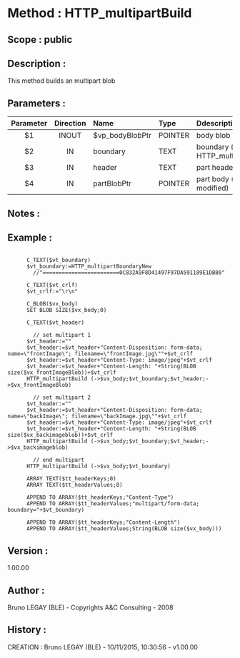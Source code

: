 ﻿# **Method :** HTTP_multipartBuild## **Scope :** public## **Description :** This method builds an multipart blob## **Parameters :** | Parameter | Direction | Name | Type | Ddescription | |:----:|:----:|:----|:----|:----| | $1 | INOUT | $vp_bodyBlobPtr | POINTER | body blob pointer (modified) | | $2 | IN | boundary | TEXT | boundary (see HTTP_multipartBoundaryNew) | | $3 | IN | header | TEXT | part header (optional) | | $4 | IN | partBlobPtr | POINTER | part body (optional, not modified) | ## **Notes :** ## **Example :** ```      C_TEXT($vt_boundary)      $vt_boundary:=HTTP_multipartBoundaryNew         //"========================0C832A9F8D41497F97DA591189E1DB80"            C_TEXT($vt_crlf)      $vt_crlf:="\r\n"            C_BLOB($vx_body)      SET BLOB SIZE($vx_body;0)            C_TEXT($vt_header)              // set multipart 1      $vt_header:=""      $vt_header:=$vt_header+"Content-Disposition: form-data; name=\"frontImage\"; filename=\"frontImage.jpg\""+$vt_crlf      $vt_header:=$vt_header+"Content-Type: image/jpeg"+$vt_crlf      $vt_header:=$vt_header+"Content-Length: "+String(BLOB size($vx_frontImageBlob))+$vt_crlf      HTTP_multipartBuild (->$vx_body;$vt_boundary;$vt_header;->$vx_frontImageBlob)              // set multipart 2      $vt_header:=""      $vt_header:=$vt_header+"Content-Disposition: form-data; name=\"backImage\"; filename=\"backImage.jpg\""+$vt_crlf      $vt_header:=$vt_header+"Content-Type: image/jpeg"+$vt_crlf      $vt_header:=$vt_header+"Content-Length: "+String(BLOB size($vx_backimageblob))+$vt_crlf      HTTP_multipartBuild (->$vx_body;$vt_boundary;$vt_header;->$vx_backimageblob)              // end multipart      HTTP_multipartBuild (->$vx_body;$vt_boundary)            ARRAY TEXT($tt_headerKeys;0)      ARRAY TEXT($tt_headerValues;0)            APPEND TO ARRAY($tt_headerKeys;"Content-Type")      APPEND TO ARRAY($tt_headerValues;"multipart/form-data; boundary="+$vt_boundary)            APPEND TO ARRAY($tt_headerKeys;"Content-Length")      APPEND TO ARRAY($tt_headerValues;String(BLOB size($vx_body)))```## **Version :** 1.00.00## **Author :** Bruno LEGAY (BLE) - Copyrights A&C Consulting - 2008## **History :**  CREATION : Bruno LEGAY (BLE) - 10/11/2015, 10:30:56 - v1.00.00